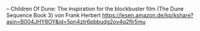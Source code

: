 – Children Of Dune: The inspiration for the blockbuster film (The Dune Sequence Book 3) von Frank Herbert
https://lesen.amazon.de/kp/kshare?asin=B004JHY8OY&id=5pn4ztr6pbbudg2ov4q2flr5mu